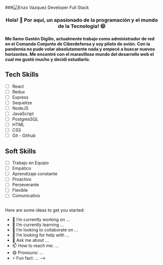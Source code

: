 ###![Enzo Vazquez                Developer Full Stack](https://i.pinimg.com/564x/c5/c3/1b/c5c31bc6880d91e9e65861f625994315.jpg)

### <h3 align='Center'>Hola! 👋 Por aquí, un apasionado de la programación y el mundo de la Tecnología! 😄</h3>

### <h4 > Me llamo Gastón Digilio, actualmente trabajo como administrador de red en el Comando Conjunto de Ciberdefensa y soy piloto de avión. Con la pandemia no pude volar absolutamente nada y empecé a buscar nuevos horizontes. Me encontré con el maravilloso mundo del desarrollo web el cual me gustó mucho y decidí estudiarlo. </h4>

## Tech Skills                 

- [ ] React                     
- [ ] Redux 
- [ ] Express
- [ ] Sequelize  
- [ ] NodeJS
- [ ] JavaScript
- [ ] PostgresSQL
- [ ] HTML
- [ ] CSS
- [ ] Git - Github

## Soft Skills

- [ ] Trabajo en Equipo
- [ ] Empático
- [ ] Aprendizaje constante
- [ ] Proactivo
- [ ] Perseverante
- [ ] Flexible
- [ ] Comunicativo

##



##



Here are some ideas to get you started:

- 🔭 I’m currently working on ...
- 🌱 I’m currently learning ...
- 👯 I’m looking to collaborate on ...
- 🤔 I’m looking for help with ...
- 💬 Ask me about ...
- 📫 How to reach me: ...
- 😄 Pronouns: ...
- ⚡ Fun fact: ...
-->
